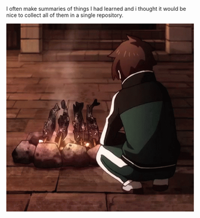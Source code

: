 I often make summaries of things I had learned and i thought it would be nice to collect all of them in a single repository. 

![thumbs-up-kazuma.gif](!assets/thumbs-up-kazuma.gif)
